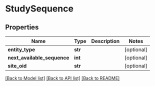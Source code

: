 # StudySequence

## Properties
Name | Type | Description | Notes
------------ | ------------- | ------------- | -------------
**entity_type** | **str** |  | [optional] 
**next_available_sequence** | **int** |  | [optional] 
**site_oid** | **str** |  | [optional] 

[[Back to Model list]](../README.md#documentation-for-models) [[Back to API list]](../README.md#documentation-for-api-endpoints) [[Back to README]](../README.md)


